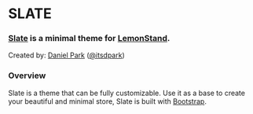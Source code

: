 SLATE
=============

### [Slate](https://slate.lemonstand.com/) is a minimal theme for [LemonStand](https://lemonstand.com/).

Created by: [Daniel Park](http://dparkd.com) ([@itsdpark](https://twitter.com/itsdpark))

### Overview

Slate is a theme that can be fully customizable. Use it as a base to create your beautiful and minimal store,
Slate is built with [Bootstrap](http://getbootstrap.com/). 
